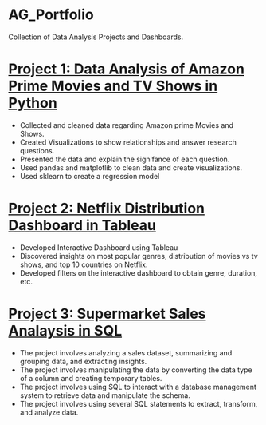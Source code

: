 # AG_Portfolio
Collection of Data Analysis Projects and Dashboards.

# [Project 1: Data Analysis of Amazon Prime Movies and TV Shows in Python](https://github.com/ag289/Amazon_shows_analysis/blob/main/Amazon_Shows.ipynb)
* Collected and cleaned data regarding Amazon prime Movies and Shows.
* Created Visualizations to show relationships and answer research questions.
* Presented the data and explain the signifance of each question.
* Used pandas and matplotlib to clean data and create visualizations. 
* Used sklearn to create a regression model

# [Project 2: Netflix Distribution Dashboard in Tableau](https://public.tableau.com/views/NetflixDistributionDashboard/Dashboard1?:language=en-US&:display_count=n&:origin=viz_share_link)
* Developed Interactive Dashboard using Tableau
* Discovered insights on most popular genres, distribution of movies vs tv shows, and top 10 countries on Netflix.
* Developed filters on the interactive dashboard to obtain genre, duration, etc. 

# [Project 3: Supermarket Sales Analaysis in SQL](https://github.com/ag289/Supermarket_Sales_Analysis_-SQL-)
* The project involves analyzing a sales dataset, summarizing and grouping data, and extracting insights.
* The project involves manipulating the data by converting the data type of a column and creating temporary tables.
* The project involves using SQL to interact with a database management system to retrieve data and manipulate the schema.
* The project involves using several SQL statements to extract, transform, and analyze data.
